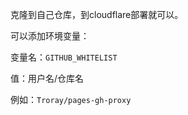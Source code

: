 克隆到自己仓库，到cloudflare部署就可以。

可以添加环境变量：

变量名：`GITHUB_WHITELIST`

值：用户名/仓库名

例如：`Troray/pages-gh-proxy`


